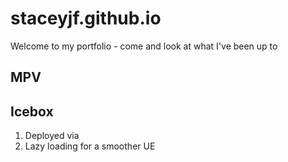# staceyjf.github.io
Welcome to my portfolio - come and look at what I've been up to


## MPV

## Icebox 
1. Deployed via
2. Lazy loading for a smoother UE
